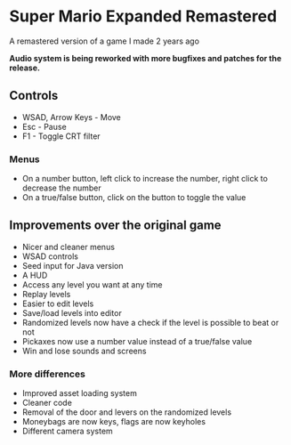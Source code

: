 # Super Mario Expanded Remastered
A remastered version of a game I made 2 years ago

**Audio system is being reworked with more bugfixes and patches for the release.**

## Controls
* WSAD, Arrow Keys - Move
* Esc - Pause
* F1 - Toggle CRT filter

### Menus
* On a number button, left click to increase the number, right click to decrease the number
* On a true/false button, click on the button to toggle the value

## Improvements over the original game
* Nicer and cleaner menus
* WSAD controls
* Seed input for Java version
* A HUD
* Access any level you want at any time
* Replay levels
* Easier to edit levels
* Save/load levels into editor
* Randomized levels now have a check if the level is possible to beat or not
* Pickaxes now use a number value instead of a true/false value
* Win and lose sounds and screens

### More differences
* Improved asset loading system
* Cleaner code
* Removal of the door and levers on the randomized levels
* Moneybags are now keys, flags are now keyholes
* Different camera system